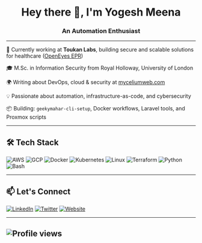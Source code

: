 <!-- profile README for github.com/geekymahar -->

<h1 align="center">Hey there 👋, I'm Yogesh Meena</h1>
<h3 align="center">An Automation Enthusiast</h3>

---

🔭 Currently working at **Toukan Labs**, building secure and scalable solutions for healthcare ([OpenEyes EPR](https://openeyes.apperta.org/))

🎓 M.Sc. in Information Security from Royal Holloway, University of London

🌍 Writing about DevOps, cloud & security at [myceliumweb.com](https://myceliumweb.com)

💡 Passionate about automation, infrastructure-as-code, and cybersecurity

📦 Building: `geekymahar-cli-setup`, Docker workflows, Laravel tools, and Proxmox scripts

---

## 🛠️ Tech Stack

![AWS](https://img.shields.io/badge/AWS-%23FF9900.svg?style=flat&logo=amazon-aws&logoColor=white)
![GCP](https://img.shields.io/badge/GCP-%234285F4.svg?style=flat&logo=google-cloud&logoColor=white)
![Docker](https://img.shields.io/badge/Docker-2496ED?style=flat&logo=docker&logoColor=white)
![Kubernetes](https://img.shields.io/badge/Kubernetes-326CE5?style=flat&logo=kubernetes&logoColor=white)
![Linux](https://img.shields.io/badge/Linux-FCC624?style=flat&logo=linux&logoColor=black)
![Terraform](https://img.shields.io/badge/Terraform-623CE4?style=flat&logo=terraform&logoColor=white)
![Python](https://img.shields.io/badge/Python-3776AB?style=flat&logo=python&logoColor=white)
![Bash](https://img.shields.io/badge/Bash-121011?style=flat&logo=gnu-bash&logoColor=white)

---

## 📫 Let's Connect

[![LinkedIn](https://img.shields.io/badge/LinkedIn-blue?style=flat&logo=linkedin)](https://linkedin.com/in/geekymahar)
[![Twitter](https://img.shields.io/badge/Twitter-black?style=flat&logo=twitter)](https://twitter.com/geekymahar)
[![Website](https://img.shields.io/badge/Website-grey?style=flat&logo=google-chrome)](https://myceliumweb.com)

---
![Profile views](https://komarev.com/ghpvc/?username=geekymahar&color=blue&style=flat)
---
